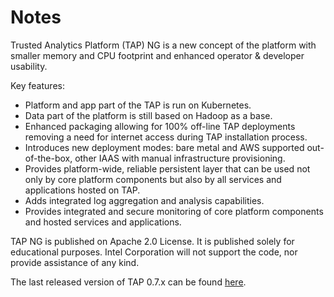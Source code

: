 # Notes

Trusted Analytics Platform (TAP) NG is a new concept of the platform with smaller memory and CPU footprint and enhanced operator & developer usability.

Key features:
- Platform and app part of the TAP is run on Kubernetes.
- Data part of the platform is still based on Hadoop as a base.
- Enhanced packaging allowing for 100% off-line TAP deployments removing a need for internet access during TAP installation process.
- Introduces new deployment modes: bare metal and AWS supported out-of-the-box, other IAAS with manual infrastructure provisioning.
- Provides platform-wide, reliable persistent layer that can be used not only by core platform components but also by all services and applications hosted on TAP.
- Adds integrated log aggregation and analysis capabilities.
- Provides integrated and secure monitoring of core platform components and hosted services and applications.


TAP NG is published on Apache 2.0 License. It is published solely for educational purposes. Intel Corporation will not support the code, nor provide assistance of any kind.

The last released version of TAP 0.7.x can be found [here](https://github.com/trustedanalytics).
